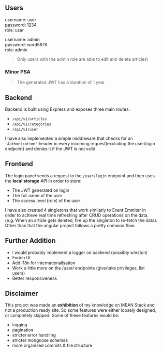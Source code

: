 ## Users

username: user\
password: 1234\
role: user

username: admin\
password: word5678\
role: admin

> Only users with the admin role are able to edit and delete articles\

### Minor PSA
> The generated JWT has a duration of 1 year

## Backend
Backend is built using Express and exposes three main routes:
- `/api/v1/articles`
- `/api/v1/categories`
- `/api/v1/user`

I have also implemented a simple middleware that checks for an `'Authorization'` header in every incoming request(excluding the user/login endpoint) and denies it if the JWT is not valid

## Frontend
The login panel sends a request to the `/user/login` endpoint and then uses the **local storage** API in order to store:
- The JWT generated on login
- The full name of the user
- The access level (role) of the user

I have also created 4 singletons that work similarly to Event Emmiter in order to achieve real time refreshing after CRUD operations on the data. (e.g. When an article gets deleted, fire up the singleton to re-fetch the data). Other than that the angular project follows a pretty common flow.

## Further Addition
- I would probably implement a logger on backend (possibly winston)
- Enrich UI
- Add i18n for internationalisation
- Work a little more on the /user/ endpoints (give/take privileges, list users)
- Better responsiveness

## Disclaimer

This project was made an **exhibition** of my knowledge on MEAN Stack and not a production ready site. So some features were either loosely designed, or completely skipped. Some of these features would be: 
- logging
- pagination
- stricter error handling
- stricter mongoose schemas
- more organised commits & file structure
